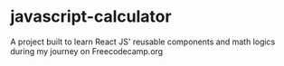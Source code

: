 # javascript-calculator
 A project built to learn React JS' reusable components and math logics during my journey on Freecodecamp.org

